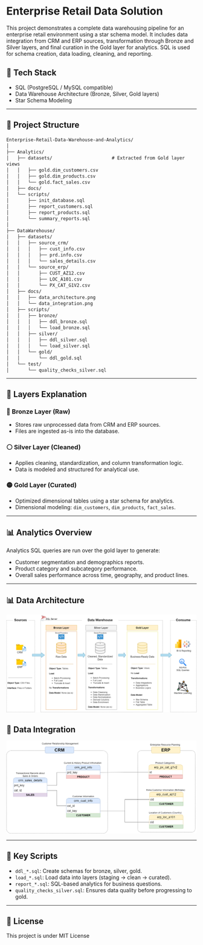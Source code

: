 # Enterprise Retail Data Solution

This project demonstrates a complete data warehousing pipeline for an enterprise retail environment using a star schema model. It includes data integration from CRM and ERP sources, transformation through Bronze and Silver layers, and final curation in the Gold layer for analytics. SQL is used for schema creation, data loading, cleaning, and reporting.

## 🔧 Tech Stack

- SQL (PostgreSQL / MySQL compatible)
- Data Warehouse Architecture (Bronze, Silver, Gold layers)
- Star Schema Modeling

---

## 📁 Project Structure

```
Enterprise-Retail-Data-Warehouse-and-Analytics/
│
├── Analytics/
│   ├── datasets/                      # Extracted from Gold layer views
│   │   ├── gold.dim_customers.csv
│   │   ├── gold.dim_products.csv
│   │   └── gold.fact_sales.csv
│   ├── docs/
│   └── scripts/
│       ├── init_database.sql
│       ├── report_customers.sql
│       ├── report_products.sql
│       └── summary_reports.sql
│
├── DataWarehouse/
│   ├── datasets/
│   │   ├── source_crm/
│   │   │   ├── cust_info.csv
│   │   │   ├── prd.info.csv
│   │   │   └── sales_details.csv
│   │   └── source_erp/
│   │       ├── CUST_AZ12.csv
│   │       ├── LOC_A101.csv
│   │       └── PX_CAT_G1V2.csv
│   ├── docs/
│   │   ├── data_architecture.png
│   │   └── data_integration.png
│   ├── scripts/
│   │   ├── bronze/
│   │   │   ├── ddl_bronze.sql
│   │   │   └── load_bronze.sql
│   │   ├── silver/
│   │   │   ├── ddl_silver.sql
│   │   │   └── load_silver.sql
│   │   └── gold/
│   │       └── ddl_gold.sql
│   └── test/
│       └── quality_checks_silver.sql
```

---

## 🧱 Layers Explanation

### 🔹 Bronze Layer (Raw)
- Stores raw unprocessed data from CRM and ERP sources.
- Files are ingested as-is into the database.

### ⚪ Silver Layer (Cleaned)
- Applies cleaning, standardization, and column transformation logic.
- Data is modeled and structured for analytical use.

### 🟡 Gold Layer (Curated)
- Optimized dimensional tables using a star schema for analytics.
- Dimensional modeling: `dim_customers`, `dim_products`, `fact_sales`.

---

## 📊 Analytics Overview

Analytics SQL queries are run over the gold layer to generate:
- Customer segmentation and demographics reports.
- Product category and subcategory performance.
- Overall sales performance across time, geography, and product lines.

---

## 📊 Data Architecture

![Data Architecture](DataWarehouse/docs/data_architecture.png)

## 🔗 Data Integration

![Data Integration](DataWarehouse/docs/data_integration.png)

---

## 📌 Key Scripts

- `ddl_*.sql`: Create schemas for bronze, silver, gold.
- `load_*.sql`: Load data into layers (staging → clean → curated).
- `report_*.sql`: SQL-based analytics for business questions.
- `quality_checks_silver.sql`: Ensures data quality before progressing to gold.

---

## 🧾 License

This project is under MIT License
